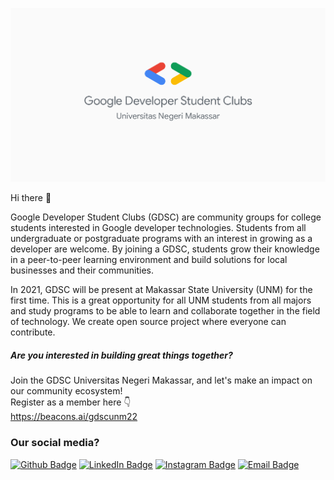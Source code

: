 [![DSC UNM GitHub Banner](https://github.com/gdscunm/gdscunm/blob/dcf495a4a89512dc59c80dbad5c9516a616e1baf/gdscImageHeader.png)](https://gdsc.community.dev/universitas-negeri-makassar/)

Hi there 👋

Google Developer Student Clubs (GDSC) are community groups for college students interested in Google developer technologies. Students from all undergraduate or postgraduate programs with an interest in growing as a developer are welcome. By joining a GDSC, students grow their knowledge in a peer-to-peer learning environment and build solutions for local businesses and their communities. 

In 2021, GDSC will be present at Makassar State University (UNM) for the first time. This is a great opportunity for all UNM students from all majors and study programs to be able to learn and collaborate together in the field of technology. We create open source project where everyone can contribute.

##### Are you interested in building great things together?
Join the GDSC Universitas Negeri Makassar, and let's make an impact on our community ecosystem! 
<br>
Register as a member here 👇 
<br>
https://beacons.ai/gdscunm22
<br>

### Our social media?
[![Github Badge](https://img.shields.io/badge/GitHub-100000?style=for-the-badge&logo=github&logoColor=white)](https://github.com/gdscunm)
[![LinkedIn Badge](https://img.shields.io/badge/LinkedIn-0077B5?style=for-the-badge&logo=linkedin&logoColor=white)](https://www.linkedin.com/company/dscjscoe/)
[![Instagram Badge](https://img.shields.io/badge/Instagram-E4405F?style=for-the-badge&logo=instagram&logoColor=white)](https://www.instagram.com/dsc.unm/)
[![Email Badge](https://img.shields.io/badge/Gmail-D14836?style=for-the-badge&logo=gmail&logoColor=white)](mailto:dsc.unm@gmail.com)

